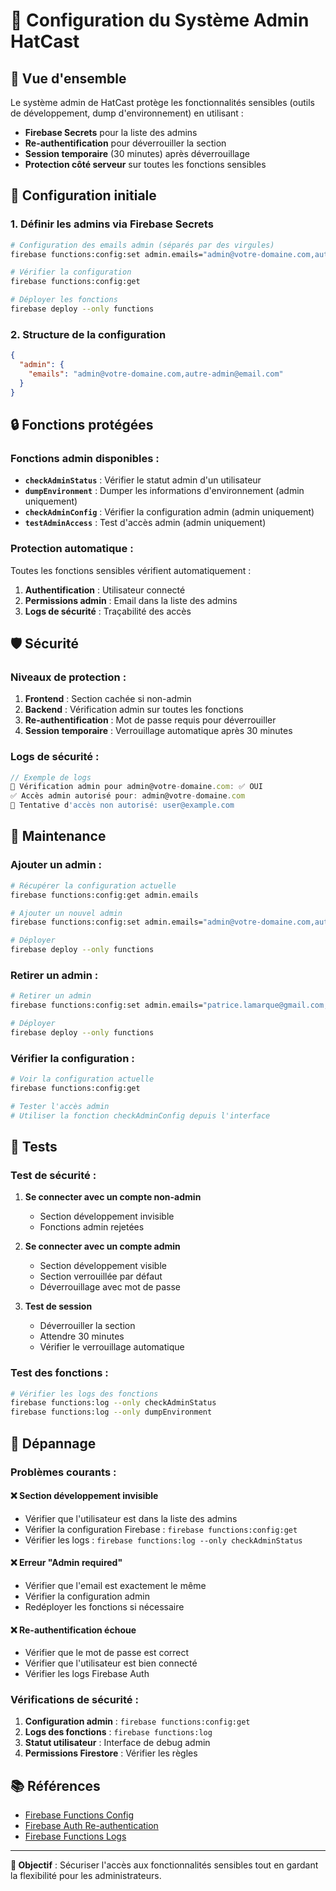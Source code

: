 # 🔐 Configuration du Système Admin HatCast

## 🎯 **Vue d'ensemble**

Le système admin de HatCast protège les fonctionnalités sensibles (outils de développement, dump d'environnement) en utilisant :

- **Firebase Secrets** pour la liste des admins
- **Re-authentification** pour déverrouiller la section
- **Session temporaire** (30 minutes) après déverrouillage
- **Protection côté serveur** sur toutes les fonctions sensibles

## 🚀 **Configuration initiale**

### **1. Définir les admins via Firebase Secrets**

```bash
# Configuration des emails admin (séparés par des virgules)
firebase functions:config:set admin.emails="admin@votre-domaine.com,autre-admin@email.com"

# Vérifier la configuration
firebase functions:config:get

# Déployer les fonctions
firebase deploy --only functions
```

### **2. Structure de la configuration**

```json
{
  "admin": {
    "emails": "admin@votre-domaine.com,autre-admin@email.com"
  }
}
```

## 🔒 **Fonctions protégées**

### **Fonctions admin disponibles :**

- **`checkAdminStatus`** : Vérifier le statut admin d'un utilisateur
- **`dumpEnvironment`** : Dumper les informations d'environnement (admin uniquement)
- **`checkAdminConfig`** : Vérifier la configuration admin (admin uniquement)
- **`testAdminAccess`** : Test d'accès admin (admin uniquement)

### **Protection automatique :**

Toutes les fonctions sensibles vérifient automatiquement :
1. **Authentification** : Utilisateur connecté
2. **Permissions admin** : Email dans la liste des admins
3. **Logs de sécurité** : Traçabilité des accès

## 🛡️ **Sécurité**

### **Niveaux de protection :**

1. **Frontend** : Section cachée si non-admin
2. **Backend** : Vérification admin sur toutes les fonctions
3. **Re-authentification** : Mot de passe requis pour déverrouiller
4. **Session temporaire** : Verrouillage automatique après 30 minutes

### **Logs de sécurité :**

```javascript
// Exemple de logs
🔐 Vérification admin pour admin@votre-domaine.com: ✅ OUI
✅ Accès admin autorisé pour: admin@votre-domaine.com
🚫 Tentative d'accès non autorisé: user@example.com
```

## 🔧 **Maintenance**

### **Ajouter un admin :**

```bash
# Récupérer la configuration actuelle
firebase functions:config:get admin.emails

# Ajouter un nouvel admin
firebase functions:config:set admin.emails="admin@votre-domaine.com,autre-admin@email.com,nouvel-admin@email.com"

# Déployer
firebase deploy --only functions
```

### **Retirer un admin :**

```bash
# Retirer un admin
firebase functions:config:set admin.emails="patrice.lamarque@gmail.com,autre-admin@email.com"

# Déployer
firebase deploy --only functions
```

### **Vérifier la configuration :**

```bash
# Voir la configuration actuelle
firebase functions:config:get

# Tester l'accès admin
# Utiliser la fonction checkAdminConfig depuis l'interface
```

## 🧪 **Tests**

### **Test de sécurité :**

1. **Se connecter avec un compte non-admin**
   - Section développement invisible
   - Fonctions admin rejetées

2. **Se connecter avec un compte admin**
   - Section développement visible
   - Section verrouillée par défaut
   - Déverrouillage avec mot de passe

3. **Test de session**
   - Déverrouiller la section
   - Attendre 30 minutes
   - Vérifier le verrouillage automatique

### **Test des fonctions :**

```bash
# Vérifier les logs des fonctions
firebase functions:log --only checkAdminStatus
firebase functions:log --only dumpEnvironment
```

## 🚨 **Dépannage**

### **Problèmes courants :**

#### **❌ Section développement invisible**
- Vérifier que l'utilisateur est dans la liste des admins
- Vérifier la configuration Firebase : `firebase functions:config:get`
- Vérifier les logs : `firebase functions:log --only checkAdminStatus`

#### **❌ Erreur "Admin required"**
- Vérifier que l'email est exactement le même
- Vérifier la configuration admin
- Redéployer les fonctions si nécessaire

#### **❌ Re-authentification échoue**
- Vérifier que le mot de passe est correct
- Vérifier que l'utilisateur est bien connecté
- Vérifier les logs Firebase Auth

### **Vérifications de sécurité :**

1. **Configuration admin** : `firebase functions:config:get`
2. **Logs des fonctions** : `firebase functions:log`
3. **Statut utilisateur** : Interface de debug admin
4. **Permissions Firestore** : Vérifier les règles

## 📚 **Références**

- [Firebase Functions Config](https://firebase.google.com/docs/functions/config)
- [Firebase Auth Re-authentication](https://firebase.google.com/docs/auth/web/manage-users#re-authenticate_a_user)
- [Firebase Functions Logs](https://firebase.google.com/docs/functions/monitoring)

---

**🎯 Objectif** : Sécuriser l'accès aux fonctionnalités sensibles tout en gardant la flexibilité pour les administrateurs.
